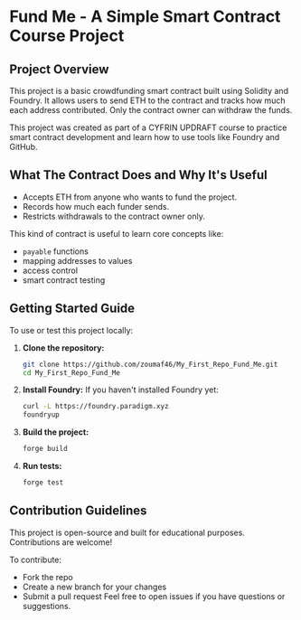 # Fund Me - A Simple Smart Contract Course Project

## Project Overview

This project is a basic crowdfunding smart contract built using Solidity and Foundry. It allows users to send ETH to the contract and tracks how much each address contributed. Only the contract owner can withdraw the funds.

This project was created as part of a CYFRIN UPDRAFT course to practice smart contract development and learn how to use tools like Foundry and GitHub.

## What The Contract Does and Why It's Useful

- Accepts ETH from anyone who wants to fund the project.
- Records how much each funder sends.
- Restricts withdrawals to the contract owner only.

This kind of contract is useful to learn core concepts like:
- `payable` functions
- mapping addresses to values
- access control
- smart contract testing

## Getting Started Guide

To use or test this project locally:

1. **Clone the repository:**
   ```bash
   git clone https://github.com/zoumaf46/My_First_Repo_Fund_Me.git
   cd My_First_Repo_Fund_Me
2. **Install Foundry:**
    If you haven't installed Foundry yet:
    ```bash
    curl -L https://foundry.paradigm.xyz 
    foundryup
3.  **Build the project:**
    ```bash
    forge build
3.  **Run tests:**
    ```bash
    forge test
## Contribution Guidelines
This project is open-source and built for educational purposes. Contributions are welcome!

To contribute:
- Fork the repo
- Create a new branch for your changes
- Submit a pull request
Feel free to open issues if you have questions or suggestions.
